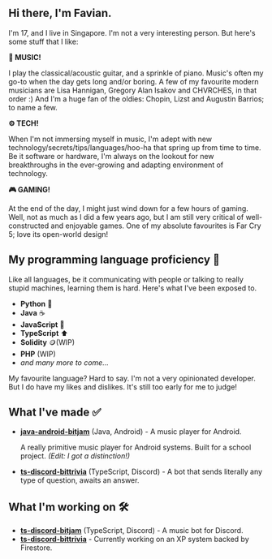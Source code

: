 ## Hi there, I'm Favian.

I'm 17, and I live in Singapore. I'm not a very interesting person. But here's some stuff that I like:

**🎸 MUSIC!** 

I play the classical/acoustic guitar, and a sprinkle of piano. Music's often my go-to when the day gets long and/or boring. A few of my favourite modern musicians are Lisa Hannigan, Gregory Alan Isakov and CHVRCHES, in that order :) And I'm a huge fan of the oldies: Chopin, Lizst and Augustin Barrios; to name a few.

**⚙️ TECH!** 

When I'm not immersing myself in music, I'm adept with new technology/secrets/tips/languages/hoo-ha that spring up from time to time. Be it software or hardware, I'm always on the lookout for new breakthroughs in the ever-growing and adapting environment of technology.

**🎮 GAMING!** 

At the end of the day, I might just wind down for a few hours of gaming. Well, not as much as I did a few years ago, but I am still very critical of well-constructed and enjoyable games. One of my absolute favourites is Far Cry 5; love its open-world design!

## My programming language proficiency 📖
Like all languages, be it communicating with people or talking to really stupid machines, learning them is hard. Here's what I've been exposed to.
- **Python** 🐍
- **Java** ☕
- **JavaScript** 🔨
- **TypeScript** ⬆️
- **Solidity** 🪙(WIP)
- **PHP** (WIP)
- *and many more to come...*

My favourite language? Hard to say. I'm not a very opinionated developer. But I do have my likes and dislikes. It's still too early for me to judge!

## What I've made ✅
- [**java-android-bitjam**] (Java, Android) - A music player for Android.

  A really primitive music player for Android systems. Built for a school project. *(Edit: I got a distinction!)*
- [**ts-discord-bittrivia**] (TypeScript, Discord) - A bot that sends literally any type of question, awaits an answer.

## What I'm working on 🛠️
- [**ts-discord-bitjam**] (TypeScript, Discord) - A music bot for Discord.
- [**ts-discord-bittrivia**] - Currently working on an XP system backed by Firestore.


[**java-android-bitjam**]: https://github.com/Shockch4rge/java-android-BitJam
[**ts-discord-bitjam**]: https://github.com/Shockch4rge/ts-discord-bitjam
[**ts-discord-bittrivia**]: https://github.com/Shockch4rge/ts-discord-bittrivia
